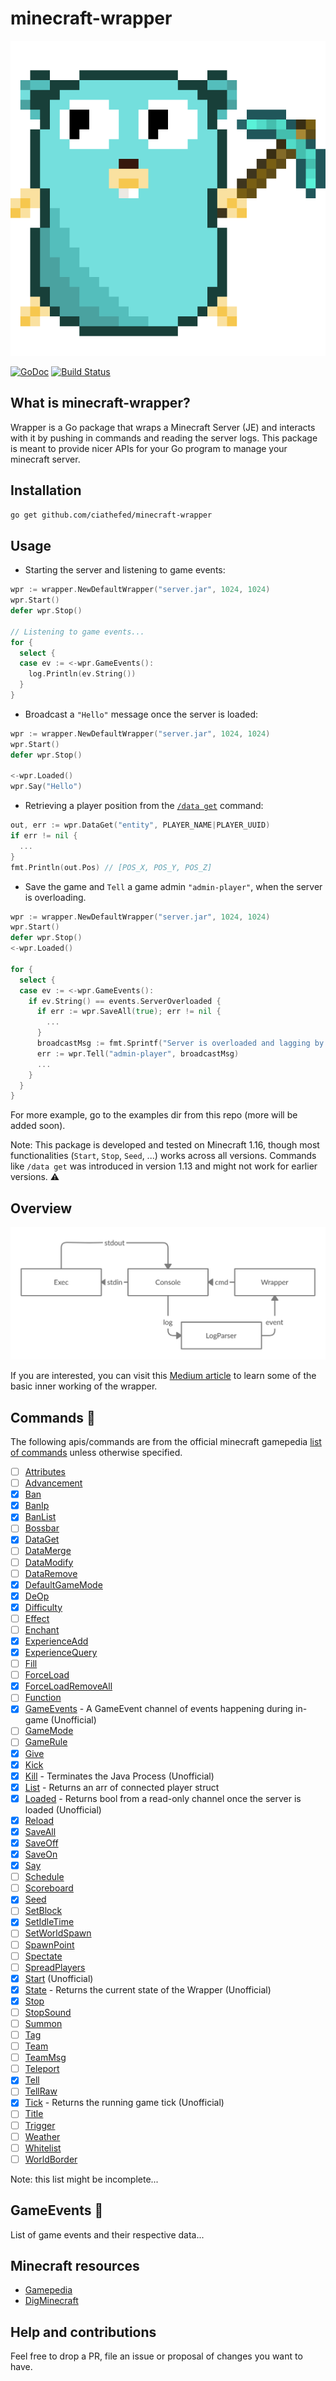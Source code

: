 # minecraft-wrapper

<p align="center">
  <img src="https://github.com/ciathefed/minecraft-wrapper/blob/master/assets/minecraft-gopher.png?raw=true" alt="Minecraft Gopher"/>
</p>

[![GoDoc](https://godoc.org/github.com/ciathefed/minecraft-wrapper?status.svg)](https://godoc.org/github.com/ciathefed/minecraft-wrapper)
[![Build Status](https://codebuild.us-west-2.amazonaws.com/badges?uuid=eyJlbmNyeXB0ZWREYXRhIjoicmdSUjltNjdIODN0dFNQQXgzUUZHajB4WnFxbVVzWDlMOW41VnYvZ2pTUEN5MnBKR1djVUtwNzdraFlNblQyV01HSldGY2w1OXhIZDljOGRqYzlyU3NRPSIsIml2UGFyYW1ldGVyU3BlYyI6IlJieFV3NjZycnM5MGo2QVYiLCJtYXRlcmlhbFNldFNlcmlhbCI6MX0%3D&branch=master)](https://us-west-2.console.aws.amazon.com/codesuite/codebuild/597927659010/projects/minecraft-wrapper)

## What is minecraft-wrapper?

Wrapper is a Go package that wraps a Minecraft Server (JE) and interacts with it by pushing in commands and reading the server logs. This package is meant to provide nicer APIs for your Go program to manage your minecraft server.

## Installation

```bash
go get github.com/ciathefed/minecraft-wrapper
```

## Usage

- Starting the server and listening to game events:

```go
wpr := wrapper.NewDefaultWrapper("server.jar", 1024, 1024)
wpr.Start()
defer wpr.Stop()

// Listening to game events...
for {
  select {
  case ev := <-wpr.GameEvents():
    log.Println(ev.String())
  }
}
```

- Broadcast a `"Hello"` message once the server is loaded:

```go
wpr := wrapper.NewDefaultWrapper("server.jar", 1024, 1024)
wpr.Start()
defer wpr.Stop()

<-wpr.Loaded()
wpr.Say("Hello")
```

- Retrieving a player position from the [`/data get`](https://minecraft.gamepedia.com/Commands/data#get) command:

```go
out, err := wpr.DataGet("entity", PLAYER_NAME|PLAYER_UUID)
if err != nil {
  ...
}
fmt.Println(out.Pos) // [POS_X, POS_Y, POS_Z]
```

- Save the game and `Tell` a game admin `"admin-player"`, when the server is overloading.

```go
wpr := wrapper.NewDefaultWrapper("server.jar", 1024, 1024)
wpr.Start()
defer wpr.Stop()
<-wpr.Loaded()

for {
  select {
  case ev := <-wpr.GameEvents():
    if ev.String() == events.ServerOverloaded {
      if err := wpr.SaveAll(true); err != nil {
        ...
      }
      broadcastMsg := fmt.Sprintf("Server is overloaded and lagging by %sms", ev.Data["lag_time"])
      err := wpr.Tell("admin-player", broadcastMsg)
      ...
    }
  }
}
```

For more example, go to the examples dir from this repo (more will be added soon).

Note: This package is developed and tested on Minecraft 1.16, though most functionalities (`Start`, `Stop`, `Seed`, ...) works across all versions. Commands like `/data get` was introduced in version 1.13 and might not work for earlier versions. :warning:

## Overview

<p align="center">
  <img src="https://github.com/ciathefed/minecraft-wrapper/blob/master/assets/architecture.png?raw=true" alt="Minecraft Wrapper Overview"/>
</p>

If you are interested, you can visit this [Medium article](https://levelup.gitconnected.com/lets-build-a-minecraft-server-wrapper-in-go-122c087e0023) to learn some of the basic inner working of the wrapper.

## Commands :construction:

The following apis/commands are from the official minecraft gamepedia [list of commands](https://minecraft.gamepedia.com/Commands#List_and_summary_of_commands) unless otherwise specified.

- [ ] [Attributes](https://minecraft.gamepedia.com/Commands/attribute)
- [ ] [Advancement](https://minecraft.gamepedia.com/Commands/advancement)
- [x] [Ban](https://minecraft.gamepedia.com/Commands/ban)
- [x] [BanIp](https://minecraft.gamepedia.com/Commands/ban#ban-ip)
- [x] [BanList](https://minecraft.gamepedia.com/Commands/ban#banlist)
- [ ] [Bossbar](https://minecraft.gamepedia.com/Commands/bossbar)
- [x] [DataGet](https://minecraft.gamepedia.com/Commands/data#get)
- [ ] [DataMerge](https://minecraft.gamepedia.com/Commands/data#merge)
- [ ] [DataModify](https://minecraft.gamepedia.com/Commands/data#modify)
- [ ] [DataRemove](https://minecraft.gamepedia.com/Commands/data#remove)
- [x] [DefaultGameMode](https://minecraft.gamepedia.com/Commands/defaultgamemode)
- [x] [DeOp](https://minecraft.gamepedia.com/Commands/deop)
- [x] [Difficulty](https://minecraft.gamepedia.com/Commands/difficulty)
- [ ] [Effect](https://minecraft.gamepedia.com/Commands/effect)
- [ ] [Enchant](https://minecraft.gamepedia.com/Commands/enchant)
- [x] [ExperienceAdd](https://godoc.org/github.com/ciathefed/minecraft-wrapper#Wrapper.ExperienceAdd)
- [x] [ExperienceQuery](https://godoc.org/github.com/ciathefed/minecraft-wrapper#Wrapper.ExperienceQuery)
- [ ] [Fill](https://minecraft.gamepedia.com/Commands/fill)
- [ ] [ForceLoad](https://minecraft.gamepedia.com/Commands/forceload)
- [x] [ForceLoadRemoveAll](https://minecraft.gamepedia.com/Commands/forceload)
- [ ] [Function](https://minecraft.gamepedia.com/Commands/function)
- [x] [GameEvents](https://pkg.go.dev/github.com/ciathefed/minecraft-wrapper#Wrapper.GameEvents) - A GameEvent channel of events happening during in-game (Unofficial)
- [ ] [GameMode](https://minecraft.gamepedia.com/Commands/gamemode)
- [ ] [GameRule](https://minecraft.gamepedia.com/Commands/gamerule)
- [x] [Give](https://minecraft.gamepedia.com/Commands/give)
- [x] [Kick](https://minecraft.gamepedia.com/Commands/kick)
- [x] [Kill](https://godoc.org/github.com/ciathefed/minecraft-wrapper#Wrapper.Kill) - Terminates the Java Process (Unofficial)
- [x] [List](https://godoc.org/github.com/ciathefed/minecraft-wrapper#Wrapper.List) - Returns an arr of connected player struct
- [x] [Loaded](https://godoc.org/github.com/ciathefed/minecraft-wrapper#Wrapper.Loaded) - Returns bool from a read-only channel once the server is loaded (Unofficial)
- [x] [Reload](https://minecraft.gamepedia.com/Commands/reload)
- [x] [SaveAll](https://minecraft.gamepedia.com/Commands/save#save-all)
- [x] [SaveOff](https://minecraft.gamepedia.com/Commands/save#save-off)
- [x] [SaveOn](https://minecraft.gamepedia.com/Commands/save#save-on)
- [x] [Say](https://minecraft.gamepedia.com/Commands/say)
- [ ] [Schedule](https://minecraft.gamepedia.com/Commands/scoreboard)
- [ ] [Scoreboard](https://minecraft.gamepedia.com/Commands/scoreboard)
- [x] [Seed](https://minecraft.gamepedia.com/Commands/seed)
- [ ] [SetBlock](https://minecraft.gamepedia.com/Commands/setblock)
- [x] [SetIdleTime](https://minecraft.gamepedia.com/Commands/setidletimeout)
- [ ] [SetWorldSpawn](https://minecraft.gamepedia.com/Commands/setworldspawn)
- [ ] [SpawnPoint](https://minecraft.gamepedia.com/Commands/spawnpoint)
- [ ] [Spectate](https://minecraft.gamepedia.com/Commands/spectate)
- [ ] [SpreadPlayers](https://minecraft.gamepedia.com/Commands/spreadplayers)
- [x] [Start](https://godoc.org/github.com/ciathefed/minecraft-wrapper#Wrapper.Start) (Unofficial)
- [x] [State](https://godoc.org/github.com/ciathefed/minecraft-wrapper#Wrapper.State) - Returns the current state of the Wrapper (Unofficial)
- [x] [Stop](https://minecraft.gamepedia.com/Commands/stop)
- [ ] [StopSound](https://minecraft.gamepedia.com/Commands/stopsound)
- [ ] [Summon](https://minecraft.gamepedia.com/Commands/summon)
- [ ] [Tag](https://minecraft.gamepedia.com/Commands/tag)
- [ ] [Team](https://minecraft.gamepedia.com/Commands/team)
- [ ] [TeamMsg](https://minecraft.gamepedia.com/Commands/teammsg)
- [ ] [Teleport](https://minecraft.gamepedia.com/Commands/teleport)
- [x] [Tell](https://minecraft.gamepedia.com/Commands/tell)
- [ ] [TellRaw](https://minecraft.gamepedia.com/Commands/tellraw)
- [x] [Tick](https://godoc.org/github.com/ciathefed/minecraft-wrapper#Wrapper.Tick) - Returns the running game tick (Unofficial)
- [ ] [Title](https://minecraft.gamepedia.com/Commands/title)
- [ ] [Trigger](https://minecraft.gamepedia.com/Commands/trigger)
- [ ] [Weather](https://minecraft.gamepedia.com/Commands/weather)
- [ ] [Whitelist](https://minecraft.gamepedia.com/Commands/whitelist)
- [ ] [WorldBorder](https://minecraft.gamepedia.com/Commands/worldborder)

Note: this list might be incomplete...

## GameEvents :construction:

List of game events and their respective data...

## Minecraft resources

- [Gamepedia](https://minecraft.gamepedia.com)
- [DigMinecraft](https://www.digminecraft.com/game_commands)

## Help and contributions

Feel free to drop a PR, file an issue or proposal of changes you want to have.
